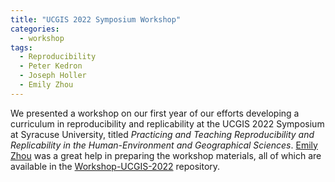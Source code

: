```yaml
---
title: "UCGIS 2022 Symposium Workshop"
categories:
  - workshop
tags:
  - Reproducibility
  - Peter Kedron
  - Joseph Holler
  - Emily Zhou
---
```


We presented a workshop on our first year of our efforts developing a curriculum in reproducibility and replicability at the UCGIS 2022 Symposium at Syracuse University, titled *Practicing and Teaching Reproducibility and Replicability in the Human-Environment and Geographical Sciences*.
[Emily Zhou](/people/emily-zhou) was a great help in preparing the workshop materials, all of which are available in the [Workshop-UCGIS-2022](https://github.com/HEGSRR/Workshop-UCGIS-2022) repository.
